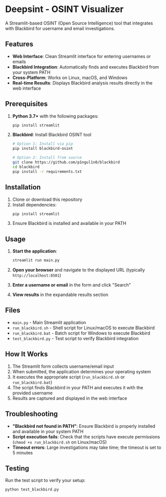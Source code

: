 # Deepsint - OSINT Visualizer

A Streamlit-based OSINT (Open Source Intelligence) tool that integrates with Blackbird for username and email investigations.

## Features

- **Web Interface**: Clean Streamlit interface for entering usernames or emails
- **Blackbird Integration**: Automatically finds and executes Blackbird from your system PATH
- **Cross-Platform**: Works on Linux, macOS, and Windows
- **Real-time Results**: Displays Blackbird analysis results directly in the web interface

## Prerequisites

1. **Python 3.7+** with the following packages:
   ```bash
   pip install streamlit
   ```

2. **Blackbird**: Install Blackbird OSINT tool
   ```bash
   # Option 1: Install via pip
   pip install blackbird-osint
   
   # Option 2: Install from source
   git clone https://github.com/p1ngul1n0/blackbird
   cd blackbird
   pip install -r requirements.txt
   ```

## Installation

1. Clone or download this repository
2. Install dependencies:
   ```bash
   pip install streamlit
   ```
3. Ensure Blackbird is installed and available in your PATH

## Usage

1. **Start the application**:
   ```bash
   streamlit run main.py
   ```

2. **Open your browser** and navigate to the displayed URL (typically `http://localhost:8501`)

3. **Enter a username or email** in the form and click "Search"

4. **View results** in the expandable results section

## Files

- `main.py` - Main Streamlit application
- `run_blackbird.sh` - Shell script for Linux/macOS to execute Blackbird
- `run_blackbird.bat` - Batch script for Windows to execute Blackbird
- `test_blackbird.py` - Test script to verify Blackbird integration

## How It Works

1. The Streamlit form collects username/email input
2. When submitted, the application determines your operating system
3. It executes the appropriate script (`run_blackbird.sh` or `run_blackbird.bat`)
4. The script finds Blackbird in your PATH and executes it with the provided username
5. Results are captured and displayed in the web interface

## Troubleshooting

- **"Blackbird not found in PATH"**: Ensure Blackbird is properly installed and available in your system PATH
- **Script execution fails**: Check that the scripts have execute permissions (`chmod +x run_blackbird.sh` on Linux/macOS)
- **Timeout errors**: Large investigations may take time; the timeout is set to 5 minutes

## Testing

Run the test script to verify your setup:
```bash
python test_blackbird.py